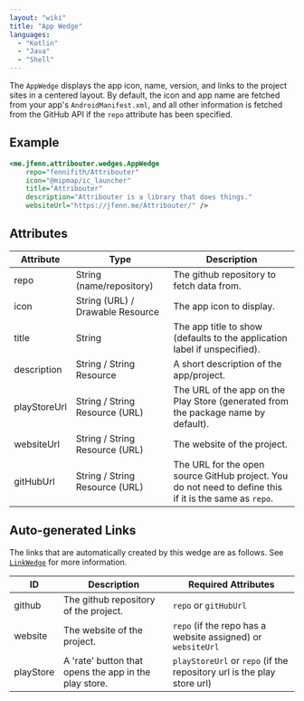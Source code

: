 ```yaml
---
layout: "wiki"
title: "App Wedge"
languages: 
  - "Kotlin"
  - "Java"
  - "Shell"
---
```


The `AppWedge` displays the app icon, name, version, and links to the project sites in a centered layout. By default, the icon and app name are fetched from your app's `AndroidManifest.xml`, and all other information is fetched from the GitHub API if the `repo` attribute has been specified.

## Example

```xml
<me.jfenn.attribouter.wedges.AppWedge
    repo="fennifith/Attribouter"
    icon="@mipmap/ic_launcher"
    title="Attribouter"
    description="Attribouter is a library that does things."
    websiteUrl="https://jfenn.me/Attribouter/" />
```

## Attributes

|Attribute|Type|Description|
|-----|-----|-----|
|repo|String (name/repository)|The github repository to fetch data from.|
|icon|String (URL) / Drawable Resource|The app icon to display.|
|title|String|The app title to show (defaults to the application label if unspecified).|
|description|String / String Resource|A short description of the app/project.|
|playStoreUrl|String / String Resource (URL)|The URL of the app on the Play Store (generated from the package name by default).|
|websiteUrl|String / String Resource (URL)| The website of the project.|
|gitHubUrl|String / String Resource (URL)|The URL for the open source GitHub project. You do not need to define this if it is the same as `repo`.|

## Auto-generated Links

The links that are automatically created by this wedge are as follows. See [`LinkWedge`](LinkWedge) for more information.

|ID|Description|Required Attributes|
|-----|-----|-----|
|github|The github repository of the project.|`repo` or `gitHubUrl`|
|website|The website of the project.|`repo` (if the repo has a website assigned) or `websiteUrl`|
|playStore|A 'rate' button that opens the app in the play store.|`playStoreUrl` or `repo` (if the repository url is the play store url)|